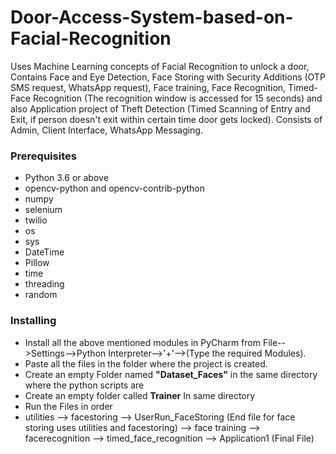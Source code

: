# Door-Access-System-based-on-Facial-Recognition
Uses Machine Learning concepts of Facial Recognition to unlock a door, Contains Face and Eye Detection, Face Storing with Security Additions (OTP SMS request, WhatsApp request), Face training, Face Recognition, Timed-Face Recognition (The recognition window is accessed for 15 seconds) and also Application project of Theft Detection (Timed Scanning  of Entry and Exit, if person doesn't exit within certain time door gets locked). Consists of Admin, Client Interface, WhatsApp Messaging.

### Prerequisites
* Python 3.6 or above
* opencv-python and opencv-contrib-python 
* numpy
* selenium
* twilio
* os
* sys
* DateTime
* Pillow
* time
* threading
* random

### Installing

* Install all the above mentioned modules in PyCharm from 
File-->Settings-->Python Interpreter-->'+'-->(Type the required Modules).
* Paste all the files in the folder where the project is created.
* Create an empty Folder named **"Dataset_Faces"** in the same directory where the python scripts are 
* Create an empty folder called **Trainer** In same directory
* Run the Files in order 
* utilities --> facestoring --> UserRun_FaceStoring (End file for face storing uses utilities and facestoring) --> face training --> facerecognition --> timed_face_recognition --> Application1 (Final File)
